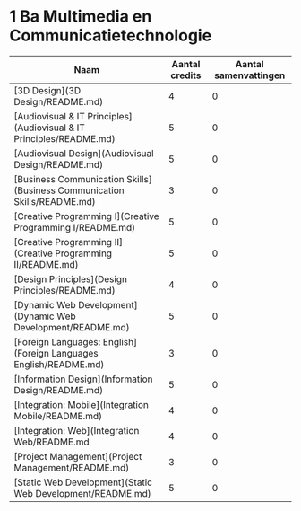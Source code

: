 # 1 Ba Multimedia en Communicatietechnologie

| Naam                                                                     | Aantal credits | Aantal samenvattingen |
|--------------------------------------------------------------------------|----------------|-----------------------|
| [3D Design](3D Design/README.md)                                         | 4              | 0                     |
| [Audiovisual & IT Principles](Audiovisual & IT Principles/README.md)     | 5              | 0                     |
| [Audiovisual Design](Audiovisual Design/README.md)                       | 5              | 0                     |
| [Business Communication Skills](Business Communication Skills/README.md) | 3              | 0                     |
| [Creative Programming I](Creative Programming I/README.md)               | 5              | 0                     |
| [Creative Programming II](Creative Programming II/README.md)             | 5              | 0                     |
| [Design Principles](Design Principles/README.md)                         | 4              | 0                     |
| [Dynamic Web Development](Dynamic Web Development/README.md)             | 5              | 0                     |
| [Foreign Languages: English](Foreign Languages English/README.md)        | 3              | 0                     |
| [Information Design](Information Design/README.md)                       | 5              | 0                     |
| [Integration: Mobile](Integration Mobile/README.md)                      | 4              | 0                     |
| [Integration: Web](Integration Web/README.md                             | 4              | 0                     |
| [Project Management](Project Management/README.md)                       | 3              | 0                     |
| [Static Web Development](Static Web Development/README.md)               | 5              | 0                     |
